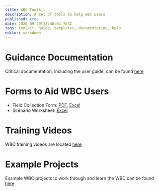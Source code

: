 ```yaml
---
title: WBC Toolkit
description: A set of tools to help WBC users
published: true
date: 2020-09-29T18:48:04.763Z
tags: toolkit, guide, templates, documentation, help
editor: markdown
---
```


# Guidance Documentation
Critical documentation, including the user guide, can be found [here](/Documentation)
# Forms to Aid WBC Users

- Field Collection Form: [PDF](/crs_wbc_data_collection_form_v1.pdf), [Excel](/crs_wbc_data_collection_form_v1.xlsx)
- Scenario Worksheet: [Excel](/crs_wbc_scenario_worksheet_v1.xlsx)

# Training Videos
WBC training videos are located [here](/all-training-videos)

# Example Projects
Example WBC projects to work through and learn the WBC can be found [here](/examples)